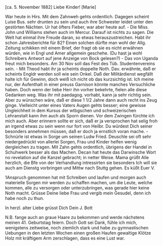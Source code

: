  [ca. 5. November 1882]
Liebe Kinder! [Marie]

War heute in Hirs. Mit dem Zahnweh gehts ordentlich. Dagegen scheint Luise Bus. sehr drunten zu sein und auch ihre Schwester leidet unter den gestörten Nächten. Ur hat öfters Fieber, war aber heute auf. - Die Miss. John und Williams stehen auch im Mercur. Darauf ist nichts zu sagen. Die Welt hat einmal ihre Freude daran, so etwas herauszustreichen. Habt ihr schon Jahresberichte für 82? Einen solchen dürfte man wohl der Allg. Zeitung schikken mit einem Brief, der fragt ob sie es nicht erwähnen würden, wie in Engl und Amer allgemein geschehe. (Du hast ja wohl Schreibers Antwort auf jene Anzeige von Bock gelesen?) - Das von Uganda freut mich besonders. Am 30 Nov soll das Fest des Tüb. Studentenvereins sein. - Mit Theod habt ihr ja scheints doppelte Noth. Dav. erwähnte, daß er scheints Engldr werden soll wie sein Onkel. Daß der Militärdienst wegfällt halte ich für Gewinn, doch weiß ich nicht ob das kurzsichtig ist. Ich meine nur, der Aufenthalt in einer preuss Garnison könnte manches Versuchliche haben. Doch wenn der liebe Herr ihn vorher bekehrte, fielen alle diese Gedanken weg. Was ihr mit paedagog. vorhabt, kann ja sehr richtig sein. Aber zu wünschen wäre, daß er diese 1 1/2 Jahre dann auch recht ins Zeug ginge. Vielleicht unter eines Vaters Augen gehts besser; eine gewisse Ungleichheit in dem Kursus der wtbgschen und schweizerischen Lehranstalt kann ihm auch als Sporn dienen. Vor dem Zwingen fürchte ich mich auch. Aber erinnern sollte er sich, daß er ja versprochen hat selig froh an irgend etwas zu sein wenn nur fort von Heilbr. Du würdest Dich seiner besonders annehmen müssen, daß er doch ja ernstlich voran mache. - Schnürle ist etwas in Sorge um seinen Ludw Fried. Deuschle sei oft sehr niedergedrückt von allerlei Sorgen, Frau und Kinder helfen wenig dergleichen zu tragen. Mit Zahn gehts ordentlich, übrigens der Handel in Schuhwerk besser als das Machen. Decan hat heute das Darwinsche Wort no revelation auf die Kanzel gebracht; in netter Weise. Mama grüßt Alle herzlich, die Bfe von der Verhandlung intressirten sie besonders Ich will sie auch am Dienstg vorbringen und Mittw nach Stuttg gehen. Es küßt  Euer V.


1Anspruch genommen hat mit Schreiben und laufen und morgen auch materielle Sorgen mir werden zu schaffen machen, um die Leute, welche kommen, alle zu versorgen oder unterzubringen, was gerade hier keine Noth macht. 
Grüsse Deine liebe Frau und vergib mein Gesudel, denn ich habe noch zu thun.

 In herzl. alter Liebe
 grüsst Dich Dein
 J. Bott

N.B. fange auch an graue Haare zu bekommen und werde nächstens meinen 41. Geburtstag feiern. Doch Gott sei Dank, fühle ich mich, wenigstens zeitweise, noch ziemlich stark und habe zu gymnastischen Uebungen in den letzten Wochen einen großen Haufen gewaltige Klötze Holz mit kräftigem Arm zerschlagen, dass es eine Lust war.
